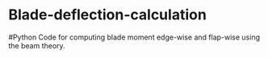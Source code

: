 # Blade-deflection-calculation
#Python Code for computing blade moment edge-wise and flap-wise using the beam theory.


